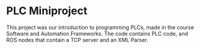 # PLC Miniproject

This project was our introduction to programming PLCs, made in the course Software and Automation Frameworks. The code contains PLC code, and ROS nodes that contain a TCP server and an XML Parser.
